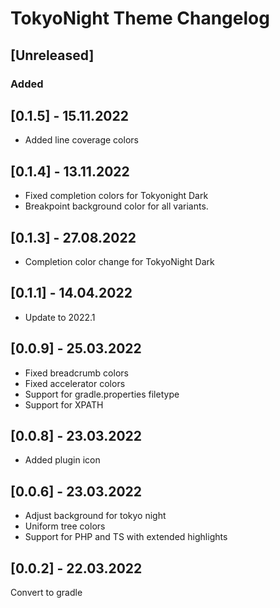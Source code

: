 <!-- Keep a Changelog guide -> https://keepachangelog.com -->

# TokyoNight Theme Changelog

## [Unreleased]

### Added

## [0.1.5] - 15.11.2022
- Added line coverage colors

## [0.1.4] - 13.11.2022
- Fixed completion colors for Tokyonight Dark
- Breakpoint background color for all variants.

## [0.1.3] - 27.08.2022

- Completion color change for TokyoNight Dark

## [0.1.1] - 14.04.2022

- Update to 2022.1

## [0.0.9] - 25.03.2022

- Fixed breadcrumb colors
- Fixed accelerator colors
- Support for gradle.properties filetype
- Support for XPATH

## [0.0.8] - 23.03.2022

- Added plugin icon

## [0.0.6] - 23.03.2022

- Adjust background for tokyo night
- Uniform tree colors
- Support for PHP and TS with extended highlights

## [0.0.2] - 22.03.2022

Convert to gradle
